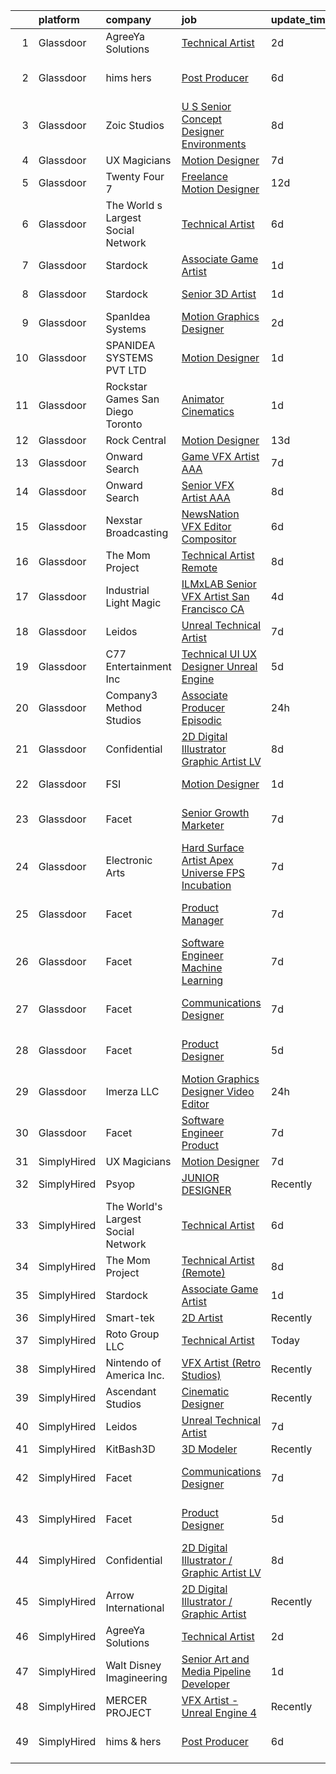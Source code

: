 

|    | platform    | company                            | job                                                                                                                                                                                                                                                                                                                                                                                                                                                                                                                                                                                                                                                                                                                                                                                                                                                                                                                                                                                                                                                                                                                                                                                                                                                                                                                                                                                              | update_time   | location          |
|---:|:------------|:-----------------------------------|:-------------------------------------------------------------------------------------------------------------------------------------------------------------------------------------------------------------------------------------------------------------------------------------------------------------------------------------------------------------------------------------------------------------------------------------------------------------------------------------------------------------------------------------------------------------------------------------------------------------------------------------------------------------------------------------------------------------------------------------------------------------------------------------------------------------------------------------------------------------------------------------------------------------------------------------------------------------------------------------------------------------------------------------------------------------------------------------------------------------------------------------------------------------------------------------------------------------------------------------------------------------------------------------------------------------------------------------------------------------------------------------------------|:--------------|:------------------|
|  1 | Glassdoor   | AgreeYa Solutions                  | [Technical Artist](https://www.glassdoor.com/partner/jobListing.htm?pos=102&ao=1110586&s=58&guid=000001818f5d4aa6a636e143b5ae8829&src=GD_JOB_AD&t=SR&vt=w&ea=1&cs=1_6c5a7888&cb=1655967665160&jobListingId=1007951928158&cpc=2CAED5C921A5F994&jrtk=3-0-1g67lqimd2bmh001-1g67lqimsgsqj800-0e97c32089a08e2d--6NYlbfkN0Dwb_YIohz4zuU9-hizYTxpAJ9-qZQvsILXUPhgrrTAx5tS5Q7cYMYpo6ALWUQbQqPQiQ1qn7MmkWW37chkrsqLUFxmoGR0o3NHbhVPUXlHnJ0w3ZNtz9xp9hODUcuxehPfOLsRQhJ1sJhH3MYYD2quhXlc9D8fH-RjvVqMr76o7_mbbIfDg7xw2MtgTN1Zxq2KLZkgXPHJTcPu9MUJXHM38LKMMfAU5gUbZSMRDPdpr9Tg0SEGVBg7O9y7VDBd2bjnS7os7N9SKUZN5nA0_hzDUteEhS33CtSI-aAFENsrlri7vFMLv2x3swbiU_PRHsJd4GgF6gsO7nR9s9CFREyziWAoYduA6YqcdLac5d4JuBF_bvnswrlff0KyP9FM_jV2FRS2TBYRiOxmZIZxfDWwRhG8rDd4pLjLcIwhzolhyd1UayypFcs8sMoxyYRV4vmzgyzNqTiCSWuVDUm8Zl0DpHsCYlXj4OuIeMBIV0_-gRx5XKRpA-tMwHDhuHaGqyI%3D)                                                                                                                                                                                                                                                                                                                                                                                                                                                                                                                                        | 2d            | Remote            |
|  2 | Glassdoor   | hims   hers                        | [Post Producer](https://www.glassdoor.com/partner/jobListing.htm?pos=127&ao=1136043&s=58&guid=000001818f5d4aa6a636e143b5ae8829&src=GD_JOB_AD&t=SR&vt=w&ea=1&cs=1_bccc6e7f&cb=1655967665162&jobListingId=1007945311760&jrtk=3-0-1g67lqimd2bmh001-1g67lqimsgsqj800-572089550f33025c-)                                                                                                                                                                                                                                                                                                                                                                                                                                                                                                                                                                                                                                                                                                                                                                                                                                                                                                                                                                                                                                                                                                              | 6d            | Los Angeles, CA   |
|  3 | Glassdoor   | Zoic Studios                       | [U S  Senior Concept Designer   Environments](https://www.glassdoor.com/partner/jobListing.htm?pos=112&ao=1136043&s=58&guid=000001818f5d4aa6a636e143b5ae8829&src=GD_JOB_AD&t=SR&vt=w&ea=1&cs=1_f52a4b16&cb=1655967665161&jobListingId=1007940779750&jrtk=3-0-1g67lqimd2bmh001-1g67lqimsgsqj800-3dd602ff0a6833af-)                                                                                                                                                                                                                                                                                                                                                                                                                                                                                                                                                                                                                                                                                                                                                                                                                                                                                                                                                                                                                                                                                | 8d            | Remote            |
|  4 | Glassdoor   | UX Magicians                       | [Motion Designer](https://www.glassdoor.com/partner/jobListing.htm?pos=116&ao=1136043&s=58&guid=000001818f5d4aa6a636e143b5ae8829&src=GD_JOB_AD&t=SR&vt=w&ea=1&cs=1_3683f4e8&cb=1655967665161&jobListingId=1007942419974&jrtk=3-0-1g67lqimd2bmh001-1g67lqimsgsqj800-5b2a766fdedec4d3-)                                                                                                                                                                                                                                                                                                                                                                                                                                                                                                                                                                                                                                                                                                                                                                                                                                                                                                                                                                                                                                                                                                            | 7d            | Remote            |
|  5 | Glassdoor   | Twenty Four 7                      | [Freelance Motion Designer](https://www.glassdoor.com/partner/jobListing.htm?pos=121&ao=1136043&s=58&guid=000001818f5d4aa6a636e143b5ae8829&src=GD_JOB_AD&t=SR&vt=w&cs=1_8a3006d6&cb=1655967665161&jobListingId=1007932732558&jrtk=3-0-1g67lqimd2bmh001-1g67lqimsgsqj800-4262249da82cfccc-)                                                                                                                                                                                                                                                                                                                                                                                                                                                                                                                                                                                                                                                                                                                                                                                                                                                                                                                                                                                                                                                                                                       | 12d           | Portland, OR      |
|  6 | Glassdoor   | The World s Largest Social Network | [Technical Artist](https://www.glassdoor.com/partner/jobListing.htm?pos=105&ao=1110586&s=58&guid=000001818f5d4aa6a636e143b5ae8829&src=GD_JOB_AD&t=SR&vt=w&cs=1_22de0326&cb=1655967665160&jobListingId=1007945470127&cpc=5EFBB0462F9C6B7A&jrtk=3-0-1g67lqimd2bmh001-1g67lqimsgsqj800-de89b06fe75f21ae--6NYlbfkN0DSgjPPcnEdvoK3uuxfISLALE6pB1FR7YSHOr_tSg5_QGIhoz_2VqUepdcKLBLI_zTmP0Cdwc6lpraoh9XYJnd_pt7wUHPw4IIhA9oQdU_zXLzlx3tdAdRRo6J89sBMEaNcmNojZwVeEdaa_PxE2Lf-fVWDI0HmuTZAzzh_-AE30rmTWqcO5RbNeyHuTN4FdMFsVrurBinZScRs5LkrhY5wMlc65xBnTuXideIKL7IippCtuXSbje97hPf6rLjNQZHd0VSVxbgUZ1muUQIeQAooSevfiNQhypShMiny9nTui2zKIFSjkNq7BBh2d21fPezqXIfIYqZ7yEa4QgPpPuLITqiE3jfURxN8_4r9De0K4fS_DS8kq33Kt67dotElN21wgOhdYx8Jpwvo7NjEFOqrpkcfjlHbjZt-mr9dnz8IK-NIyf63z_0H3_pqC1-s3jo9Qs8rfWblXGdtzZKU71uBn29g9MFl-HaS4fcoa-bB-6TuD1eNwUtBwv9rLdrjrbWYNbu5X7FmTtn0zc_gr9Pzit4KJxrh1mP5I3QV473Cyko7SdH1v9vK4AVIB_ay0QlbTun7IdLFeA%3D%3D)                                                                                                                                                                                                                                                                                                                                                                                                                                                               | 6d            | New York, NY      |
|  7 | Glassdoor   | Stardock                           | [Associate Game Artist](https://www.glassdoor.com/partner/jobListing.htm?pos=110&ao=1136043&s=58&guid=000001818f5d4aa6a636e143b5ae8829&src=GD_JOB_AD&t=SR&vt=w&ea=1&cs=1_ea64a5e2&cb=1655967665161&jobListingId=1007953689488&jrtk=3-0-1g67lqimd2bmh001-1g67lqimsgsqj800-5142e70c69ddd18f-)                                                                                                                                                                                                                                                                                                                                                                                                                                                                                                                                                                                                                                                                                                                                                                                                                                                                                                                                                                                                                                                                                                      | 1d            | Plymouth, MI      |
|  8 | Glassdoor   | Stardock                           | [Senior 3D Artist](https://www.glassdoor.com/partner/jobListing.htm?pos=118&ao=1136043&s=58&guid=000001818f5d4aa6a636e143b5ae8829&src=GD_JOB_AD&t=SR&vt=w&ea=1&cs=1_82352d85&cb=1655967665161&jobListingId=1007953689181&jrtk=3-0-1g67lqimd2bmh001-1g67lqimsgsqj800-cbe991915d613e17-)                                                                                                                                                                                                                                                                                                                                                                                                                                                                                                                                                                                                                                                                                                                                                                                                                                                                                                                                                                                                                                                                                                           | 1d            | Plymouth, MI      |
|  9 | Glassdoor   | SpanIdea Systems                   | [Motion Graphics Designer](https://www.glassdoor.com/partner/jobListing.htm?pos=115&ao=1136043&s=58&guid=000001818f5d4aa6a636e143b5ae8829&src=GD_JOB_AD&t=SR&vt=w&ea=1&cs=1_f34ddd9d&cb=1655967665161&jobListingId=1007952216575&jrtk=3-0-1g67lqimd2bmh001-1g67lqimsgsqj800-2d51907f9deffe6b-)                                                                                                                                                                                                                                                                                                                                                                                                                                                                                                                                                                                                                                                                                                                                                                                                                                                                                                                                                                                                                                                                                                   | 2d            | Fremont, CA       |
| 10 | Glassdoor   | SPANIDEA SYSTEMS PVT  LTD          | [Motion Designer](https://www.glassdoor.com/partner/jobListing.htm?pos=111&ao=1136043&s=58&guid=000001818f5d4aa6a636e143b5ae8829&src=GD_JOB_AD&t=SR&vt=w&ea=1&cs=1_893d582f&cb=1655967665161&jobListingId=1007954646619&jrtk=3-0-1g67lqimd2bmh001-1g67lqimsgsqj800-3c66e0c6c0e57cb3-)                                                                                                                                                                                                                                                                                                                                                                                                                                                                                                                                                                                                                                                                                                                                                                                                                                                                                                                                                                                                                                                                                                            | 1d            | San Francisco, CA |
| 11 | Glassdoor   | Rockstar Games San Diego   Toronto | [Animator  Cinematics](https://www.glassdoor.com/partner/jobListing.htm?pos=124&ao=1136043&s=58&guid=000001818f5d4aa6a636e143b5ae8829&src=GD_JOB_AD&t=SR&vt=w&cs=1_46a55a51&cb=1655967665162&jobListingId=1007955792258&jrtk=3-0-1g67lqimd2bmh001-1g67lqimsgsqj800-687bb296d396abb1-)                                                                                                                                                                                                                                                                                                                                                                                                                                                                                                                                                                                                                                                                                                                                                                                                                                                                                                                                                                                                                                                                                                            | 1d            | Carlsbad, CA      |
| 12 | Glassdoor   | Rock Central                       | [Motion Designer](https://www.glassdoor.com/partner/jobListing.htm?pos=119&ao=1136043&s=58&guid=000001818f5d4aa6a636e143b5ae8829&src=GD_JOB_AD&t=SR&vt=w&cs=1_3190d7dc&cb=1655967665161&jobListingId=1007928332112&jrtk=3-0-1g67lqimd2bmh001-1g67lqimsgsqj800-1e000492b5f20891-)                                                                                                                                                                                                                                                                                                                                                                                                                                                                                                                                                                                                                                                                                                                                                                                                                                                                                                                                                                                                                                                                                                                 | 13d           | Detroit, MI       |
| 13 | Glassdoor   | Onward Search                      | [Game VFX Artist  AAA ](https://www.glassdoor.com/partner/jobListing.htm?pos=104&ao=1110586&s=58&guid=000001818f5d4aa6a636e143b5ae8829&src=GD_JOB_AD&t=SR&vt=w&ea=1&cs=1_f957620d&cb=1655967665160&jobListingId=1007941481350&cpc=42BEC95245890617&jrtk=3-0-1g67lqimd2bmh001-1g67lqimsgsqj800-52a6a5fc57bf2545--6NYlbfkN0B7YoEZZ2QAGDyEGGmBPAUWSHc1Mt3sMCn9FehKcWA3w1Jyd5V8lWMcCNcrTVJ9hnW7k7XyuXHfanvGi6PJPAE0Pv0Ryh-JptsaHmu6l5ePQXpf80VOzE8oLeNg8LSCLaT8Is2hSHsURdqHuKU3MBOiZwVKj_bGzkqosSgxOZbigAQBft5wxujnNwFtxZ6dHu49m9IRQGofeLq5C1d5Eqo7MNzohQihNfzBAO7EC79OCLgNo0-0N3vvWztxmrxxG-tL4VZExhRM4luROB1_M-nu8Ydl1jeOjvyN6VMNcWxbi3q7v4EnTg357KfZKjoAv8Cb5wwLcLmlYzYXBvZTcg_siHLqcpFpCcyFy6vSlyO5xrQxNydVjMBX1WI0NvNwEv6J7urqPcmwzrU0WrAYYa6uwTmyWuqSpS-OfBA16EOoPH4WvVvNUFYlX0YocIoDZxwZnXW_t53x5zSa56b5WKDvlMpFLdjEvDMWboTlvTSYrfTSsK_tYOwJJp5ldnTNwBBBqlJh834_YLKPPmReyfYkvNFCyAt74-7Peh0fYWei5jkGE34ZjUfJqRhFPelA4I5t8DHJ-aufRMLmZODfgW-bLDwZgn0EUYuJx515XoU_0s6NHgiCV991AN9zJAvv8JGrpGou3zNm2H_TXhoF-mEO4j7sOUDT1sux_73jZ7isZSV3gUaG9WYU0q1lyE-1cSlx5eQr00tciVizrw_X5R78VnkMQyDxHODLubxuT0hruVHGQMth0uFiSs-0gB6jCdhZ32mrC-bFNu0yPrslTcqv0E10hhxuRrWO1hZNkJyCDojuaU7envUWCH0qfrPR7bITuWiumG6s44nkNuW-ZSXzjggAyjK9g3PYtD4LPEXpLNco7XUoM7roCOMzLdV-RXcwn4S1PNFcyS85fJowX0Xc08UUE3356PFnKULuJBx-X0-kJmRu5brD37DV_l7z37djRqpy7e_JiewEPdQTd2vqrDALTV6tfiorXIozXDv5N5NYxPxcST_NJlMT9LuWPDM%3D)   | 7d            | Irvine, CA        |
| 14 | Glassdoor   | Onward Search                      | [Senior VFX Artist  AAA ](https://www.glassdoor.com/partner/jobListing.htm?pos=106&ao=1110586&s=58&guid=000001818f5d4aa6a636e143b5ae8829&src=GD_JOB_AD&t=SR&vt=w&ea=1&cs=1_2b588d66&cb=1655967665160&jobListingId=1007940995781&cpc=5E31031E1AFF45A7&jrtk=3-0-1g67lqimd2bmh001-1g67lqimsgsqj800-d56ccd77703b3b32--6NYlbfkN0B7YoEZZ2QAGDyEGGmBPAUWSHc1Mt3sMCn9FehKcWA3w1Jyd5V8lWMcCNcrTVJ9hnW439lD8889pTn58W7_ayFPduOuPIEk4LorV3Fkk6urTC11HrkeVIOZiucu2zjQJaNr--fmDvwb_WPMXscQ32tBIL68DgsR9HiUy0vcaJL7yYZsfPGiuxcPJDkO7yCZhd8nZzWgYjwqlkbk5-va1YQ64Cpe_0F0JcfS87fby222sjw61I_SJZj1Ij4VYSlz3dF6zRc5wiiE28dUH8RPInFrBvylvUgWHsOfp8fNQXWVcZThNkEBcxtOn1L7s6izcikGgImR7EMNSe2LUhAbAIfqV56sf-EF_n5vOUp0nYtr-3BgV2LRFTFkzXxYhZNw6JNMo-ltqRY3ZAA6fnWEK3BQALLuzeekh4U3DrxfS9bDTinQUggvF3rogZQH6dTlAzLxCoEEPqJH9OkdSG4ynTWUK4AeAx5IpfwIxeKOSuRAzmkT4zZyqs7yFbtt2IZiONmpyzuqKPKPOIqrbO5xp9D64L3w2_eiXcNuW6RblSNBIKDotPJe84yfJldP7_OaqQ5qlZq7Z9TKZCDHnkIIRDhQUWpFOlSJWu3o83uO2n_VmP3cXH24ZgXVrDE3dgsZO5ZNSjp3__CPJf6dCUYy4wPMRyd5Vg1LutqZQoxCmZRJLSmtUy2Z8uFPnfajtfvNyrgLWx4eL9Pl5cZOmv6HnJUPb5tVCTM4oJPhBkLoT3ZZKZ1O-YMLO-rjXkf0Tqe6h0eGGTUiLDHMj2kofvm57gXNHAouNc7SJEB3qGzMMWn_v4yK1H0ff5afJpOB3BRoMn3wQSCQMO-3JsTFdcjiEQdOv0_5UKNjuLMZmdynkbUAyFCR5fwHl0JPyrislKch6C70Y1ivcktQEorGqADff79gKYFKDfwiACmIWrPc2b36BjhKkCzITg7wDER2uV95B5N_OXpPZRh6w-mP1FafsNE60h0FImBBNR8ETxig1pXaO1Pu84R0hhJIPSLTMJ8Vb_I%3D) | 8d            | San Ramon, CA     |
| 15 | Glassdoor   | Nexstar Broadcasting               | [NewsNation VFX Editor Compositor](https://www.glassdoor.com/partner/jobListing.htm?pos=114&ao=1136043&s=58&guid=000001818f5d4aa6a636e143b5ae8829&src=GD_JOB_AD&t=SR&vt=w&cs=1_e5898458&cb=1655967665161&jobListingId=1007945291900&jrtk=3-0-1g67lqimd2bmh001-1g67lqimsgsqj800-9864862043508ca6-)                                                                                                                                                                                                                                                                                                                                                                                                                                                                                                                                                                                                                                                                                                                                                                                                                                                                                                                                                                                                                                                                                                | 6d            | Chicago, IL       |
| 16 | Glassdoor   | The Mom Project                    | [Technical Artist  Remote ](https://www.glassdoor.com/partner/jobListing.htm?pos=103&ao=1110586&s=58&guid=000001818f5d4aa6a636e143b5ae8829&src=GD_JOB_AD&t=SR&vt=w&cs=1_1a75c222&cb=1655967665159&jobListingId=1007939939925&cpc=59DEFF8D475298C3&jrtk=3-0-1g67lqimd2bmh001-1g67lqimsgsqj800-264f9011810ab4a3--6NYlbfkN0BDp_epf89aHDQhKpPegNJQ_ldQpEFZQsM9OcONMGxWx6pU56EKHF58QjVdAUvn2gX31HUntCyLUwzir2_2qLQKiwc4zqgc0EcGzWlJtEFabSJje5p3zQNcGS6mmu-hK71c0amOsooqt9D74xqUp2Fe1oOyI1RWtfFw9BBSi2GEBaE6UlKZT1OWJEzUiWGsGr6eAEv90bO_f95TJKItlTcBAB1OCN_vR9FJy_Cyos4S7gVOr8HxNmpsCoe_yCWQrgye_VIOCjjK0weP46xe0htPNQqhYj7uIG98PZtTSvx9UbJuGEgqoOIIoYsO95r1a2BiNvmG0iSkdwIbFnbTwC1_S-t5-up6hhkMo65kqmhXtS1M2j4jX5M1Y3ZJou3sYU1-TblXOGgIcAz1kweg56g77IUnJ7UTcLhgPP5wZJS0r_R9R_AllYkLAVORPD8CUmYRuGKkGOt0Q6RiNLvZSU1WjulHHGxuNuCJuT3Kb5oSXlt7BEfi40QmObhp7XJ230BQZFP395Hw7m5fF57NUlTdjyIReoDjCqQkaUTW3HxovYVd8GEcNMxeUWCq7a0756BdApe0Tx6G-A%3D%3D)                                                                                                                                                                                                                                                                                                                                                                                                                                                      | 8d            | Bell, CA          |
| 17 | Glassdoor   | Industrial Light   Magic           | [ILMxLAB Senior VFX Artist San Francisco  CA](https://www.glassdoor.com/partner/jobListing.htm?pos=122&ao=1136043&s=58&guid=000001818f5d4aa6a636e143b5ae8829&src=GD_JOB_AD&t=SR&vt=w&cs=1_0fb8c570&cb=1655967665162&jobListingId=1007948705474&jrtk=3-0-1g67lqimd2bmh001-1g67lqimsgsqj800-2781d1225f138c5c-)                                                                                                                                                                                                                                                                                                                                                                                                                                                                                                                                                                                                                                                                                                                                                                                                                                                                                                                                                                                                                                                                                     | 4d            | San Francisco, CA |
| 18 | Glassdoor   | Leidos                             | [Unreal Technical Artist](https://www.glassdoor.com/partner/jobListing.htm?pos=101&ao=1110586&s=58&guid=000001818f5d4aa6a636e143b5ae8829&src=GD_JOB_AD&t=SR&vt=w&cs=1_150f5050&cb=1655967665159&jobListingId=1007942534448&cpc=3164FDD6030E246B&jrtk=3-0-1g67lqimd2bmh001-1g67lqimsgsqj800-8f4ae5795578ef6e--6NYlbfkN0CZUO70VSdYKA8PR3jfrSh5ljhqJhfDt0PzQCMubt8cRihWbmqO_-CcWTBwQGpXTij7f3URfWPIMThHTt3tGxfKzaCyKX591fJOuDZXagR_WoESiAk41m5Jre8N7w6OskZp3RJq_SKlMmSJBKbO7CpzFoF3RzMXAWQR0sLqlITwk__i2IVyMKquol-JazT_Yjf1bbuvH_cI-LFzgJmM5u4pIoYT9IqEJmw1nRYML4QW412lxXtzY05slU51j8XPIDr18KxsHgN3dJDa5-LrOKc8gVGv01JUpFvXqKhkI6Cys9oVwvERUUjqbEn8N9UmDFFV3V-i8JGRaaaiZpAza-_PPOyvAEUQp3eRqpjbwCho5ZgbepjFLyPbr-saiUDMXHAF6Usqf5hPK44Hm6ip7qA5bQKRfLyBi2dXIJ55-WjcQ29rKKwIyiJtQRRz3bhN7KaNC6w5xd5ST16Spbp28Kj3r-9FZXfzy58ERXen9nFbvCUDxSf233J0B8ZsaELL-fUzL8-jgYybkySMIKVXStmQcnVNoYLoijSCKdT9BpYBc79fGK_C9BPctkQuv8ZPM_3BH4MQ03gTMSj9RjKA7IFLwsQ0GY12fKd_eipFhy1mMYncVE149OhV)                                                                                                                                                                                                                                                                                                                                                                                                                    | 7d            | Reston, VA        |
| 19 | Glassdoor   | C77 Entertainment Inc              | [Technical UI UX Designer   Unreal Engine](https://www.glassdoor.com/partner/jobListing.htm?pos=123&ao=1136043&s=58&guid=000001818f5d4aa6a636e143b5ae8829&src=GD_JOB_AD&t=SR&vt=w&ea=1&cs=1_3f03e49b&cb=1655967665162&jobListingId=1007948194721&jrtk=3-0-1g67lqimd2bmh001-1g67lqimsgsqj800-a9fe2164440c06a7-)                                                                                                                                                                                                                                                                                                                                                                                                                                                                                                                                                                                                                                                                                                                                                                                                                                                                                                                                                                                                                                                                                   | 5d            | Bellevue, WA      |
| 20 | Glassdoor   | Company3 Method Studios            | [Associate Producer  Episodic](https://www.glassdoor.com/partner/jobListing.htm?pos=129&ao=1136043&s=58&guid=000001818f5d4aa6a636e143b5ae8829&src=GD_JOB_AD&t=SR&vt=w&ea=1&cs=1_0d876e0b&cb=1655967665162&jobListingId=1007957702636&jrtk=3-0-1g67lqimd2bmh001-1g67lqimsgsqj800-5dceffc694d4a303-)                                                                                                                                                                                                                                                                                                                                                                                                                                                                                                                                                                                                                                                                                                                                                                                                                                                                                                                                                                                                                                                                                               | 24h           | Hollywood, CA     |
| 21 | Glassdoor   | Confidential                       | [2D Digital Illustrator   Graphic Artist LV](https://www.glassdoor.com/partner/jobListing.htm?pos=107&ao=1110586&s=58&guid=000001818f5d4aa6a636e143b5ae8829&src=GD_JOB_AD&t=SR&vt=w&ea=1&cs=1_20b202ae&cb=1655967665161&jobListingId=1007939325054&cpc=9908D8D4413DBB8A&jrtk=3-0-1g67lqimd2bmh001-1g67lqimsgsqj800-6c8333241b40ab11--6NYlbfkN0BF_tZk7gqx9EOCqRyLAxA1Psn4F8B2r8pllNPvPKbOdYkEBW-xvYsMu1tHTFl_vmuqxnDMnfe2StXOwdK4NJg7tIPAbnkF9hWPQ38dusuwYqTsgAZ_i0xnhGd60rIH8gDg7_PenT4jGJYj8YQHW9oHcjcwEyWhqoHgBuBbeQexR64-S-LHU9MwzRoQHOiecyJtcsQkFRsd06uhK8WS3PpElmLl2MtMJpuTrkEWW1hzbfwnWbNnb6IDnEbNNZrSHIK9couoKA9p5neNp7a6wEJFfvtqKsSMvc_DT1F3VZj4o48boziYgbN7HgQP_3LI9mvFCNE8YOSMI3aZq4Ny3xbgJUgGZ0DhsBfSVcug8h1YUqKQ2mAvYeUb2NPOTaHX7eUA4xFkjAVt-aaU4picQf0FRo1DCI7dTQXyHvdzdg9lS1_SfGdHqRrVHRyA2TnKq1xjaE5hAJibCBYkJ7JECRc6OBPR5I8T2ttE16D67ZTZhHVVBqtgfeV7Dh_tPBKXB-aL2EPQ3MgjRufWQG-kVzHJ)                                                                                                                                                                                                                                                                                                                                                                                                                                                                                            | 8d            | Las Vegas, NV     |
| 22 | Glassdoor   | FSI                                | [Motion Designer](https://www.glassdoor.com/partner/jobListing.htm?pos=117&ao=1136043&s=58&guid=000001818f5d4aa6a636e143b5ae8829&src=GD_JOB_AD&t=SR&vt=w&ea=1&cs=1_69cb2030&cb=1655967665161&jobListingId=1007954663041&jrtk=3-0-1g67lqimd2bmh001-1g67lqimsgsqj800-248d3b5c2d98e761-)                                                                                                                                                                                                                                                                                                                                                                                                                                                                                                                                                                                                                                                                                                                                                                                                                                                                                                                                                                                                                                                                                                            | 1d            | Newark, CA        |
| 23 | Glassdoor   | Facet                              | [Senior Growth Marketer](https://www.glassdoor.com/partner/jobListing.htm?pos=130&ao=1136043&s=58&guid=000001818f5d4aa6a636e143b5ae8829&src=GD_JOB_AD&t=SR&vt=w&ea=1&cs=1_f14c5e76&cb=1655967665162&jobListingId=1007942852876&jrtk=3-0-1g67lqimd2bmh001-1g67lqimsgsqj800-941694f066c67800-)                                                                                                                                                                                                                                                                                                                                                                                                                                                                                                                                                                                                                                                                                                                                                                                                                                                                                                                                                                                                                                                                                                     | 7d            | San Francisco, CA |
| 24 | Glassdoor   | Electronic Arts                    | [Hard Surface Artist  Apex Universe FPS Incubation ](https://www.glassdoor.com/partner/jobListing.htm?pos=120&ao=1136043&s=58&guid=000001818f5d4aa6a636e143b5ae8829&src=GD_JOB_AD&t=SR&vt=w&cs=1_0ef90993&cb=1655967665161&jobListingId=1007942637389&jrtk=3-0-1g67lqimd2bmh001-1g67lqimsgsqj800-d91f0bcd697e42ee-)                                                                                                                                                                                                                                                                                                                                                                                                                                                                                                                                                                                                                                                                                                                                                                                                                                                                                                                                                                                                                                                                              | 7d            | Los Angeles, CA   |
| 25 | Glassdoor   | Facet                              | [Product Manager](https://www.glassdoor.com/partner/jobListing.htm?pos=126&ao=1136043&s=58&guid=000001818f5d4aa6a636e143b5ae8829&src=GD_JOB_AD&t=SR&vt=w&ea=1&cs=1_53c19852&cb=1655967665162&jobListingId=1007942852892&jrtk=3-0-1g67lqimd2bmh001-1g67lqimsgsqj800-3aeaa13ee4b8da90-)                                                                                                                                                                                                                                                                                                                                                                                                                                                                                                                                                                                                                                                                                                                                                                                                                                                                                                                                                                                                                                                                                                            | 7d            | San Francisco, CA |
| 26 | Glassdoor   | Facet                              | [Software Engineer   Machine Learning](https://www.glassdoor.com/partner/jobListing.htm?pos=125&ao=1136043&s=58&guid=000001818f5d4aa6a636e143b5ae8829&src=GD_JOB_AD&t=SR&vt=w&ea=1&cs=1_db0cbe3a&cb=1655967665162&jobListingId=1007942852875&jrtk=3-0-1g67lqimd2bmh001-1g67lqimsgsqj800-d72e5880989bd4aa-)                                                                                                                                                                                                                                                                                                                                                                                                                                                                                                                                                                                                                                                                                                                                                                                                                                                                                                                                                                                                                                                                                       | 7d            | San Francisco, CA |
| 27 | Glassdoor   | Facet                              | [Communications Designer](https://www.glassdoor.com/partner/jobListing.htm?pos=108&ao=1136043&s=58&guid=000001818f5d4aa6a636e143b5ae8829&src=GD_JOB_AD&t=SR&vt=w&ea=1&cs=1_6494344e&cb=1655967665160&jobListingId=1007942852878&jrtk=3-0-1g67lqimd2bmh001-1g67lqimsgsqj800-537d387b58b0c2ba-)                                                                                                                                                                                                                                                                                                                                                                                                                                                                                                                                                                                                                                                                                                                                                                                                                                                                                                                                                                                                                                                                                                    | 7d            | San Francisco, CA |
| 28 | Glassdoor   | Facet                              | [Product Designer](https://www.glassdoor.com/partner/jobListing.htm?pos=109&ao=1136043&s=58&guid=000001818f5d4aa6a636e143b5ae8829&src=GD_JOB_AD&t=SR&vt=w&ea=1&cs=1_5547760b&cb=1655967665161&jobListingId=1007948227668&jrtk=3-0-1g67lqimd2bmh001-1g67lqimsgsqj800-3ef07f10dc7cab1c-)                                                                                                                                                                                                                                                                                                                                                                                                                                                                                                                                                                                                                                                                                                                                                                                                                                                                                                                                                                                                                                                                                                           | 5d            | San Francisco, CA |
| 29 | Glassdoor   | Imerza  LLC                        | [Motion Graphics Designer Video Editor](https://www.glassdoor.com/partner/jobListing.htm?pos=113&ao=1136043&s=58&guid=000001818f5d4aa6a636e143b5ae8829&src=GD_JOB_AD&t=SR&vt=w&ea=1&cs=1_daf09e5b&cb=1655967665161&jobListingId=1007956461689&jrtk=3-0-1g67lqimd2bmh001-1g67lqimsgsqj800-ca84f3e7bfd9f232-)                                                                                                                                                                                                                                                                                                                                                                                                                                                                                                                                                                                                                                                                                                                                                                                                                                                                                                                                                                                                                                                                                      | 24h           | Sarasota, FL      |
| 30 | Glassdoor   | Facet                              | [Software Engineer   Product](https://www.glassdoor.com/partner/jobListing.htm?pos=128&ao=1136043&s=58&guid=000001818f5d4aa6a636e143b5ae8829&src=GD_JOB_AD&t=SR&vt=w&ea=1&cs=1_ba4d0ee2&cb=1655967665162&jobListingId=1007942853251&jrtk=3-0-1g67lqimd2bmh001-1g67lqimsgsqj800-5c507ef4d2b1df1a-)                                                                                                                                                                                                                                                                                                                                                                                                                                                                                                                                                                                                                                                                                                                                                                                                                                                                                                                                                                                                                                                                                                | 7d            | San Francisco, CA |
| 31 | SimplyHired | UX Magicians                       | [Motion Designer](https://www.simplyhired.com/job/QOP8DcI9WD3GktQ2RrIGO75PxLpKLJZt7zveomNp0bmNkqytawhlsQ?q=vfx+designer)                                                                                                                                                                                                                                                                                                                                                                                                                                                                                                                                                                                                                                                                                                                                                                                                                                                                                                                                                                                                                                                                                                                                                                                                                                                                         | 7d            | Remote            |
| 32 | SimplyHired | Psyop                              | [JUNIOR DESIGNER](https://www.simplyhired.com/job/zSJ2o2OxFVF9AqKa__B93UhQBlvvf_irwOF_5c0XrRg_GvznVO0-KQ?q=vfx+designer)                                                                                                                                                                                                                                                                                                                                                                                                                                                                                                                                                                                                                                                                                                                                                                                                                                                                                                                                                                                                                                                                                                                                                                                                                                                                         | Recently      | New York, NY      |
| 33 | SimplyHired | The World's Largest Social Network | [Technical Artist](https://www.simplyhired.com/job/Y2FNoo1uTAcldWV6dQhjK7PuvsJN1U0ikAImFpa5s-XmibWBswR6Dg?q=vfx+designer)                                                                                                                                                                                                                                                                                                                                                                                                                                                                                                                                                                                                                                                                                                                                                                                                                                                                                                                                                                                                                                                                                                                                                                                                                                                                        | 6d            | New York, NY      |
| 34 | SimplyHired | The Mom Project                    | [Technical Artist (Remote)](https://www.simplyhired.com/job/w_v3qtMolkHlbVEkHC_iaB-jTTa0wRdaEDbU6unmiBOhbfIT32yzEg?q=vfx+designer)                                                                                                                                                                                                                                                                                                                                                                                                                                                                                                                                                                                                                                                                                                                                                                                                                                                                                                                                                                                                                                                                                                                                                                                                                                                               | 8d            | Bell, CA          |
| 35 | SimplyHired | Stardock                           | [Associate Game Artist](https://www.simplyhired.com/job/lVpgzlz398J3H9ru6tNxuegN6mRFl7vRvIlbtucSsOOFPvSLODLymg?q=vfx+designer)                                                                                                                                                                                                                                                                                                                                                                                                                                                                                                                                                                                                                                                                                                                                                                                                                                                                                                                                                                                                                                                                                                                                                                                                                                                                   | 1d            | Plymouth, MI      |
| 36 | SimplyHired | Smart-tek                          | [2D Artist](https://www.simplyhired.com/job/xuboe7C5Q0up7yi0Bm759-yG_-gPeJ_LlyZCFBjcCPJSWHMPUgDSSw?q=vfx+designer)                                                                                                                                                                                                                                                                                                                                                                                                                                                                                                                                                                                                                                                                                                                                                                                                                                                                                                                                                                                                                                                                                                                                                                                                                                                                               | Recently      | Duluth, GA        |
| 37 | SimplyHired | Roto Group LLC                     | [Technical Artist](https://www.simplyhired.com/job/FF7PZl-Fe6jW8P2bop0vxlqz5JAOz6F3gxtK6hWef9CZyKhrhLgPxw?q=vfx+designer)                                                                                                                                                                                                                                                                                                                                                                                                                                                                                                                                                                                                                                                                                                                                                                                                                                                                                                                                                                                                                                                                                                                                                                                                                                                                        | Today         | Columbus, OH      |
| 38 | SimplyHired | Nintendo of America Inc.           | [VFX Artist (Retro Studios)](https://www.simplyhired.com/job/68cBZ4AnaX3uJLP_81lfn13A6t8yKts3xr2qIByoC9NGhqKEGg7RRg?q=vfx+designer)                                                                                                                                                                                                                                                                                                                                                                                                                                                                                                                                                                                                                                                                                                                                                                                                                                                                                                                                                                                                                                                                                                                                                                                                                                                              | Recently      | Austin, TX        |
| 39 | SimplyHired | Ascendant Studios                  | [Cinematic Designer](https://www.simplyhired.com/job/zygCMaVA2ARaSoXCZ9SG4nX8EOauT8LJsiPwOqf6ZR0PVz2PSVwgGw?q=vfx+designer)                                                                                                                                                                                                                                                                                                                                                                                                                                                                                                                                                                                                                                                                                                                                                                                                                                                                                                                                                                                                                                                                                                                                                                                                                                                                      | Recently      | San Rafael, CA    |
| 40 | SimplyHired | Leidos                             | [Unreal Technical Artist](https://www.simplyhired.com/job/vUjM88WNHByq9hkXVcDGaHDWJBcJwdAHwcSIeARFGUwNOCFNjopeUg?q=vfx+designer)                                                                                                                                                                                                                                                                                                                                                                                                                                                                                                                                                                                                                                                                                                                                                                                                                                                                                                                                                                                                                                                                                                                                                                                                                                                                 | 7d            | Reston, VA        |
| 41 | SimplyHired | KitBash3D                          | [3D Modeler](https://www.simplyhired.com/job/J1vV5-qf_C5x8YfKoESIGd-eUj6se-s1DxqdF4rxpYdvWsGzMz1rRw?q=vfx+designer)                                                                                                                                                                                                                                                                                                                                                                                                                                                                                                                                                                                                                                                                                                                                                                                                                                                                                                                                                                                                                                                                                                                                                                                                                                                                              | Recently      | Remote            |
| 42 | SimplyHired | Facet                              | [Communications Designer](https://www.simplyhired.com/job/L_06yyt8zMe7k2_K7ClDrhxp_NCJ0puLYHHmqqJPI3nI6ln8BwY1Og?q=vfx+designer)                                                                                                                                                                                                                                                                                                                                                                                                                                                                                                                                                                                                                                                                                                                                                                                                                                                                                                                                                                                                                                                                                                                                                                                                                                                                 | 7d            | San Francisco, CA |
| 43 | SimplyHired | Facet                              | [Product Designer](https://www.simplyhired.com/job/mXfLdIzROFXZ4LZM8IUwypMkfkVTZlEQ5iYR6asUe9PpCJX1nH947A?q=vfx+designer)                                                                                                                                                                                                                                                                                                                                                                                                                                                                                                                                                                                                                                                                                                                                                                                                                                                                                                                                                                                                                                                                                                                                                                                                                                                                        | 5d            | San Francisco, CA |
| 44 | SimplyHired | Confidential                       | [2D Digital Illustrator / Graphic Artist LV](https://www.simplyhired.com/job/WR2-4KNjxgXV1vg_h0Smu4P2a7_SLarIZBzP3ysarILfdTKegejX8w?q=vfx+designer)                                                                                                                                                                                                                                                                                                                                                                                                                                                                                                                                                                                                                                                                                                                                                                                                                                                                                                                                                                                                                                                                                                                                                                                                                                              | 8d            | Las Vegas, NV     |
| 45 | SimplyHired | Arrow International                | [2D Digital Illustrator / Graphic Artist](https://www.simplyhired.com/job/7PgurAv0ec4oAtGTOerIrME223TR4ot1OfeHp2ME707cHGS0O-1tLw?q=vfx+designer)                                                                                                                                                                                                                                                                                                                                                                                                                                                                                                                                                                                                                                                                                                                                                                                                                                                                                                                                                                                                                                                                                                                                                                                                                                                 | Recently      | Greenville, NC    |
| 46 | SimplyHired | AgreeYa Solutions                  | [Technical Artist](https://www.simplyhired.com/job/1S-wUjgCh_axFRzDlGtpVnaNAjNW2pN29FQEzqSNAwidQAXHkplpEg?q=vfx+designer)                                                                                                                                                                                                                                                                                                                                                                                                                                                                                                                                                                                                                                                                                                                                                                                                                                                                                                                                                                                                                                                                                                                                                                                                                                                                        | 2d            | Remote            |
| 47 | SimplyHired | Walt Disney Imagineering           | [Senior Art and Media Pipeline Developer](https://www.simplyhired.com/job/4z9l-PbdL1jNiy0NthJxxfWMVCfSmKE2LF147Xdxv4ORTkEtK3gHlg?q=vfx+designer)                                                                                                                                                                                                                                                                                                                                                                                                                                                                                                                                                                                                                                                                                                                                                                                                                                                                                                                                                                                                                                                                                                                                                                                                                                                 | 1d            | Richmond, VA      |
| 48 | SimplyHired | MERCER PROJECT                     | [VFX Artist - Unreal Engine 4](https://www.simplyhired.com/job/2oePjLPnODm44ASH_jfmm99NvQfkSOC48xk2mIXNrjRpGVBiOBzF7Q?q=vfx+designer)                                                                                                                                                                                                                                                                                                                                                                                                                                                                                                                                                                                                                                                                                                                                                                                                                                                                                                                                                                                                                                                                                                                                                                                                                                                            | Recently      | Remote            |
| 49 | SimplyHired | hims & hers                        | [Post Producer](https://www.simplyhired.com/job/M6oN3cIATDSC0AvkMrYFXvZrfGDfjDVWkYylP_BG-bQrHZSlnsbnFQ?q=vfx+designer)                                                                                                                                                                                                                                                                                                                                                                                                                                                                                                                                                                                                                                                                                                                                                                                                                                                                                                                                                                                                                                                                                                                                                                                                                                                                           | 6d            | Los Angeles, CA   |